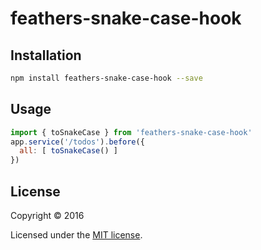 # feathers-snake-case-hook

## Installation

```bash
npm install feathers-snake-case-hook --save
```

## Usage
```js
import { toSnakeCase } from 'feathers-snake-case-hook'
app.service('/todos').before({
  all: [ toSnakeCase() ]
})
```

## License

Copyright © 2016

Licensed under the [MIT license](LICENSE).
